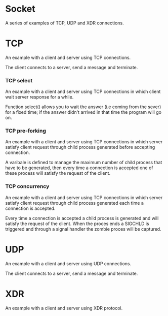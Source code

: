 # Socket
A series of examples of TCP, UDP and XDR connections.

# TCP
An example with a client and server using TCP connections.

The client connects to a server, send a message and terminate.

### TCP select
An example with a client and server using TCP connections in which client wait server response for a while.

Function select() allows you to wait the answer (i.e coming from the sever) for a fixed time; if the answer didn't arrived in that time the program will go on.

### TCP pre-forking
An example with a client and server using TCP connections in which server satisfy client request through child process generated before accepting connection.

A varibale is defined to manage the maximum number of child process that have to be generated, then every time a connection is accepted one of these process will satisfy the request of the client.

### TCP concurrency
An example with a client and server using TCP connections in which server satisfy client request through child process generated each time a connection is accepted.

Every time a connection is accepted a child process is generated and will satisfy the request of the client. When the proces ends a SIGCHLD is triggered and through a signal handler the zombie proces will be captured.

# UDP
An example with a client and server using UDP connections.

The client connects to a server, send a message and terminate.

# XDR
An example with a client and server using XDR protocol.
